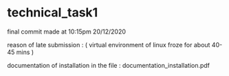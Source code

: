 # technical_task1

final commit made at 10:15pm 20/12/2020

reason of late submission : ( virtual environment of linux froze for about 40-45 mins )

documentation of installation in the file  : documentation_installation.pdf

[ link for documentation first part]: https://github.com/raghavo9/technical_task1/blob/master/documentation_installation.pdf
